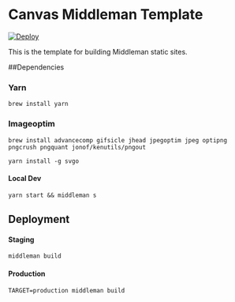# Canvas Middleman Template

 [![Deploy](https://www.herokucdn.com/deploy/button.png)](https://heroku.com/deploy)

 This is the template for building Middleman static sites.

 ##Dependencies

 ### Yarn
 ```brew install yarn```

 ### Imageoptim

 ```brew install advancecomp gifsicle jhead jpegoptim jpeg optipng pngcrush pngquant jonof/kenutils/pngout```

```yarn install -g svgo```

#### Local Dev
```
yarn start && middleman s
```

## Deployment

#### Staging
```
middleman build
```

#### Production
```
TARGET=production middleman build
```
